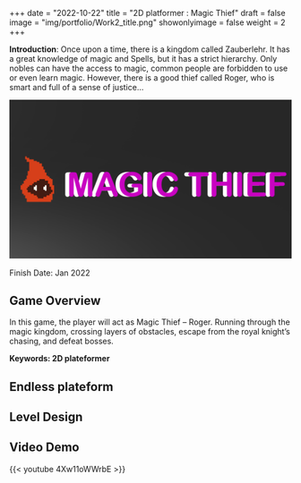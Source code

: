+++
date = "2022-10-22"
title = "2D platformer : Magic Thief"
draft = false
image = "img/portfolio/Work2_title.png"
showonlyimage = false
weight = 2
+++

**Introduction**: Once upon a time, there is a kingdom called Zauberlehr. It has a great knowledge of magic and Spells, but it has a strict hierarchy. Only nobles can have the access to magic, common people are forbidden to use or even learn magic. However, there is a good thief called Roger, who is smart and full of a sense of justice...


<!--more-->
![gamelogo][1]

Finish Date: Jan 2022
## Game Overview

In this game, the player will act as Magic Thief – Roger. Running through the magic kingdom, crossing layers of obstacles, escape from the royal knight’s chasing, and defeat bosses.

**Keywords: 2D plateformer**
## Endless plateform


## Level Design


## Video Demo
{{< youtube 4Xw11oWWrbE >}}


[1]:/img/portfolio/Work2_title.png